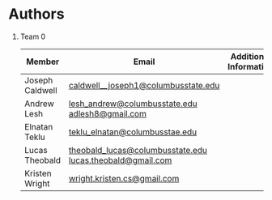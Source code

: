 # Authors
1. Team 0

     Member | Email | Additional Information
    --- | --- | ---
    Joseph Caldwell | caldwell__joseph1@columbusstate.edu |
    Andrew Lesh | lesh_andrew@columbusstate.edu <br/> adlesh8@gmail.com |
    Elnatan Teklu | teklu_elnatan@columbusstae.edu | 
    Lucas Theobald | theobald_lucas@columbusstate.edu <br/> lucas.theobald@gmail.com|
    Kristen Wright | wright.kristen.cs@gmail.com |


<br/>